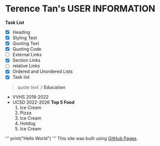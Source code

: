 
# Terence Tan's USER INFORMATION
**Task List**
- [x] Heading
- [x] Styling Test
- [x] Quoting Text
- [x] Quoting Code
- [ ] External Links
- [x] Section Links
- [ ] relative Links
- [x] Ordered and Unordered Lists
- [x] Task list
> quote text :/
**Education**
- VVHS 2018-2022
- UCSD 2022-2026
**Top 5 Food**
  1. Ice Cream
  2. Pizza
  3. Ice Cream
  4. Hotdog
  5. Ice Cream

'''
print("Hello World")
'''
This site was built using [GitHub Pages](https://pages.github.com/).


